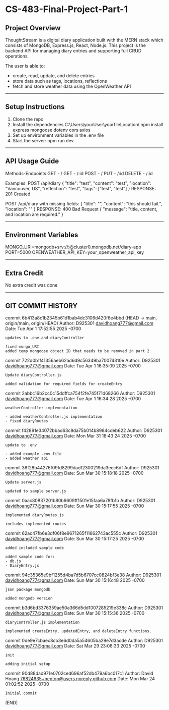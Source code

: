 # CS-483-Final-Project-Part-1

## Project Overview

ThoughtStream is a digital diary application built with the MERN stack which consists of MongoDB, Express.js, React, Node.js. This project is the backend API for managing diary entries and supporting full CRUD operations.

The user is able to:
- create, read, update, and delete entries
- store data such as tags, locations, reflections
- fetch and store weather data using the OpenWeather API

---

## Setup Instructions

1. Clone the repo
2. Install the dependencies
    C:\Users\yourUser\yourfileLocation\ npm install express mongoose dotenv cors axios
3. Set up environment variables in the .env file
4. Start the server: npm run dev

---

## API Usage Guide

Methods-Endpoints
GET - /
GET - /:id
POST - /
PUT - /:id
DELETE - /:id

Examples:
POST /api/diary
{
  "title": "test",
  "content": "test",
  "location": "Vancouver, US",
  "reflection": "test",
  "tags": ["test", "test"]
}
RESPONSE: 201 Created

POST /api/diary with missing fields:
{
  "title": "",
  "content": "this should fail.",
  "location": ""
}
RESPONSE: 400 Bad Request
{
  "message": "title, content, and location are required."
}

---

## Environment Variables

MONGO_URI=mongodb+srv://<username>:<password>@cluster0.mongodb.net/diary-app
PORT=5000
OPENWEATHER_API_KEY=your_openweather_api_key

---

## Extra Credit

No extra credit was done

---

## GIT COMMIT HISTORY
commit 6b413a8c1b2345b61d1bab4dc3106d420f6e4bbd (HEAD -> main, origin/main, origin/HEAD)
Author: D925301 <davidhoang777@gmail.com>
Date:   Tue Apr 1 17:52:55 2025 -0700

    updates to .env and diaryController

    fixed mongo_URI
    added temp mongoose object ID that needs to be removed in part 2

commit 722d0b1f41356aeb62ad6d9c56349ba70074310e
Author: D925301 <davidhoang777@gmail.com>
Date:   Tue Apr 1 16:35:09 2025 -0700

    Update diaryController.js

    added validation for required fields for createEntry

commit 2abbc16b2cc0c15ddffca754f2fe745f71d68266
Author: D925301 <davidhoang777@gmail.com>
Date:   Tue Apr 1 16:34:28 2025 -0700

    weatherController implementation

    - added weatherController.js implementation
    - fixed diaryRoutes

commit f42891e34072bbad63c9da75b014b8984cdeb622
Author: D925301 <davidhoang777@gmail.com>
Date:   Mon Mar 31 18:43:24 2025 -0700

    update to .env

    - added example .env file
    - added weather api

commit 38f28b44276f09fd8299dadf2300219da3eec6df
Author: D925301 <davidhoang777@gmail.com>
Date:   Sun Mar 30 15:18:18 2025 -0700

    Update server.js

    updated to sample server.js

commit 0aac80837201b80b6609ff1501e15faa6a78fb1b
Author: D925301 <davidhoang777@gmail.com>
Date:   Sun Mar 30 15:17:55 2025 -0700

    implemented diaryRoutes.js

    includes implemented routes

commit 62ac47fb6e3df06f8e9671265f11662743ac555c
Author: D925301 <davidhoang777@gmail.com>
Date:   Sun Mar 30 15:17:25 2025 -0700

    added included sample code

    added sample code for:
    - db.js
    - DiaryEntry.js

commit 94c35365e9bf1255d4ba7d5b6707cc0824bf3e38
Author: D925301 <davidhoang777@gmail.com>
Date:   Sun Mar 30 15:16:48 2025 -0700

    json package mongodb

    added mongodb version

commit b3d6bd3376359ae50a366d5dd1007285219e338c
Author: D925301 <davidhoang777@gmail.com>
Date:   Sun Mar 30 15:15:36 2025 -0700

    diaryController.js implementation

    implemented createEntry, updatedEntry, and deleteEntry functions.

commit 0de9e7cbaec8cb3e6d0da5a54605ba29e7d3acde
Author: D925301 <davidhoang777@gmail.com>
Date:   Sat Mar 29 23:08:33 2025 -0700

    init

    adding initial setup

commit 90d88dad971e0702ced696af52db479a6bc017c1
Author: David Hoang <76824635+neptop@users.noreply.github.com>
Date:   Mon Mar 24 01:02:52 2025 -0700

    Initial commit
(END)